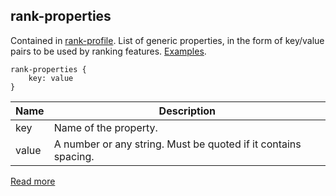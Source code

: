 ## rank-properties

Contained in [rank-profile](https://docs.vespa.ai/en/reference/schema-reference.html#rank-profile). List of generic properties, in the form of key/value pairs to be used by ranking features. [Examples](https://docs.vespa.ai/en/reference/rank-feature-configuration.html).

```
rank-properties {
    key: value
}
```

| Name  |                          Description                           |
|-------|----------------------------------------------------------------|
| key   | Name of the property.                                          |
| value | A number or any string. Must be quoted if it contains spacing. |

[Read more](https://docs.vespa.ai/en/reference/schema-reference.html#rank-properties)
